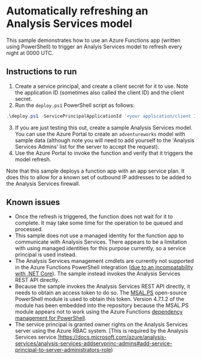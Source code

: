 # Automatically refreshing an Analysis Services model

This sample demonstrates how to use an Azure Functions app (written using PowerShell) to trigger an Analyis Services model to refresh every night at 0000 UTC.

## Instructions to run

1. Create a service principal, and create a client secret for it to use. Note the application ID (sometimes also called the client ID) and the client secret.
2. Run the `deploy.ps1` PowerShell script as follows:

```powershell
.\deploy.ps1 -ServicePrincipalApplicationId '<your application/client ID>' -ServicePrincipalClientSecret '<your client secret>' -ResourceGroupName <your resource group name> -ResourceGroupLocation australiaeast -AnalysisServicesDatabaseName adventureworks
```

3. If you are just testing this out, create a sample Analysis Services model. You can use the Azure Portal to create an `adventureworks` model with sample data (although note you will need to add yourself to the 'Analysis Services Admins' list for the server to accept the request).
4. Use the Azure Portal to invoke the function and verify that it triggers the model refresh.

Note that this sample deploys a function app with an app service plan. It does this to allow for a known set of outbound IP addresses to be added to the Analysis Services firewall.

## Known issues

 * Once the refresh is triggered, the function does not wait for it to complete. It may take some time for the operation to be queued and processed.
 * This sample does not use a managed identity for the function app to communicate with Analysis Services. There appears to be a limitation with using managed identities for this purpose currently, so a service principal is used instead.
 * The Analysis Services management cmdlets are currently not supported in the Azure Functions PowerShell integration ([due to an incompatability with .NET Core](https://github.com/PowerShell/PowerShell/issues/7876#issuecomment-578962186)). The sample instead invokes the Analysis Services REST API directly.
 * Because the sample invokes the Analysis Services REST API directly, it needs to obtain an access token to do so. The [MSAL.PS](https://www.powershellgallery.com/packages/MSAL.PS/) open-source PowerShell module is used to obtain this token. Version 4.7.1.2 of the module has been embedded into the repository because the MSAL.PS module appears not to work using the Azure Functions [dependency management for PowerShell](https://docs.microsoft.com/azure/azure-functions/functions-reference-powershell#dependency-management).
 * The service principal is granted owner rights on the Analysis Services server using the Azure RBAC system. [This is required by the Analysis Services service.]https://docs.microsoft.com/azure/analysis-services/analysis-services-addservprinc-admins#add-service-principal-to-server-administrators-role)
